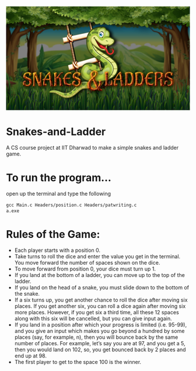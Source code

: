 ![Logo](Logo.jpg "Snakes and Ladders")
# Snakes-and-Ladder
A CS course project at IIT Dharwad to make a simple snakes and ladder game.

# To run the program...
open up the terminal and type the following
```
gcc Main.c Headers/position.c Headers/patwriting.c
a.exe
```
# Rules of the Game:
+ Each player starts with a position 0.
+ Take turns to roll the dice and enter the value you get in the terminal. You move forward the number of spaces shown on the dice.
+ To move forward from position 0, your dice must turn up 1.
+ If you land at the bottom of a ladder, you can move up to the top of the ladder.
+ If you land on the head of a snake, you must slide down to the bottom of the snake.
+ If a six turns up, you get another chance to roll the dice after moving six places. If you get another six, you can roll a dice again after moving six more places. However, if you get six a third time, all these 12 spaces along with this six will be cancelled, but you can give input again.
+ If you land in a position after which your progress is limited (i.e. 95-99), and you give an input which makes you go beyond a hundred by some places      (say, for example, n), then you will bounce back by the same number of places. For example, let’s say you are at 97, and you get a 5, then you would land on 102, so, you get bounced back by 2 places and end up at 98.
+ The first player to get to the space 100 is the winner.